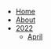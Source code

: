 <!--
 Copyright (c) 2022 Aiden Baker

 This software is released under the MIT License.
 https://opensource.org/licenses/MIT
-->

-   [Home](/)
-   [About](/about.md)
-   [2022](/pages/2022/_sidebar.md)
    -   [April](/pages/2022/april/_sidebar.md)